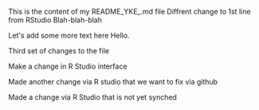 This is the content of my README_YKE_.md file Diffrent change to 1st line from RStudio
Blah-blah-blah

Let's add some more text here
Hello.

Third set of changes to the file

Make a change in R Studio interface

Made another change via R studio that we want to fix via github

Made a change via R Studio that is not yet synched